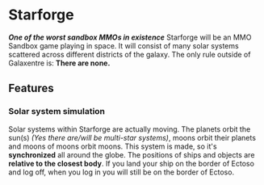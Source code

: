 # Starforge
***One of the worst sandbox MMOs in existence***
Starforge will be an MMO Sandbox game playing in space. It will consist of many solar systems scattered across different districts of the galaxy. The only rule outside of Galaxentre is: **There are none.**

## Features
### Solar system simulation
Solar systems within Starforge are actually moving. The planets orbit the sun(s) *(Yes there are/will be multi-star systems)*, moons orbit their planets and moons of moons orbit moons. This system is made, so it's **synchronized** all around the globe. The positions of ships and objects are **relative to the closest body**. If you land your ship on the border of Ectoso and log off, when you log in you will still be on the border of Ectoso.

